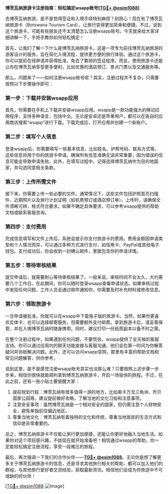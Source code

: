 **博茨瓦纳旅游卡注册指南：轻松搞定wsapp账号[[TG💪+ @esim1088](https://t.me/s/esim1088)]**

去博茨瓦纳旅游，是不是觉得签证和入境手续特别麻烦？别担心！现在有了博茨瓦纳旅游卡（Botswana Tourism Card），让旅行变得更加简单和便捷。不过，说到这个旅游卡，可能有些朋友还不太清楚怎么注册wsapp账号。今天就来给大家详细讲解一下，手把手教你如何轻松搞定！

首先，让我们了解一下什么是博茨瓦纳旅游卡。这是一项专为前往博茨瓦纳旅游的游客设计的服务，旨在简化入境流程，提供更方便的旅行体验。通过这个旅游卡，你可以提前在线申请并获得批准，免去了繁琐的签证程序。而且，使用旅游卡还能让你在博茨瓦纳享受更多便利，比如优惠的酒店预订、景点门票以及交通服务等。

那么，问题来了——如何注册wsapp账号呢？其实，注册过程并不复杂，只需要按照以下步骤操作即可：

### 第一步：下载并安装wsapp应用

首先，你需要在手机上下载并安装wsapp应用。wsapp是一款功能强大的移动应用程序，支持多种语言，包括中文。无论是安卓还是苹果用户，都可以在各自的应用商店搜索“wsapp”进行下载。下载完成后，打开应用并创建一个新账户。

### 第二步：填写个人信息

登录wsapp后，你需要填写一些基本信息，比如姓名、护照号码、联系方式等。这些信息将用于你的旅游卡申请。确保所有信息准确无误非常重要，因为错误的信息可能会导致申请失败。此外，在填写过程中，记得选择博茨瓦纳作为目的地国家，并勾选同意相关条款。

### 第三步：上传所需文件

接下来，你需要上传一些必要的文件。通常情况下，这些文件包括护照首页扫描件、近期照片以及旅行计划证明（如机票预订或酒店预订单）。上传时，请确保文件清晰可辨，格式符合要求。如果不确定具体要求，可以参考wsapp提供的帮助文档或联系客服咨询。

### 第四步：支付费用

完成信息填写和文件上传后，系统会提示你支付旅游卡的费用。费用金额因申请类型和个人情况而异，可以通过多种方式进行支付，如信用卡、PayPal或其他电子钱包。支付成功后，你会收到一封确认邮件，里面包含你的申请详情。

### 第五步：等待审核结果

提交申请后，就需要耐心等待审核结果了。一般来说，审核时间不会太久，大约需要几个工作日。在此期间，你可以随时登录wsapp查看申请状态。如果审核过程中发现任何问题，工作人员会通过邮件通知你，你需要及时补充材料或修改信息。

### 第六步：领取旅游卡

一旦申请被批准，你就可以在wsapp中下载电子版的旅游卡。当然，如果你更喜欢实体卡，也可以选择邮寄服务，但需要额外支付邮费。拿到旅游卡后，请妥善保管，并在入境博茨瓦纳时随身携带。同时，建议打印一份纸质副本以备不时之需。

在整个注册过程中，如果遇到任何问题，不要慌张，wsapp提供了全天候的客服支持。你可以通过应用内的聊天功能直接与客服沟通，他们会在第一时间为你解答疑问并协助解决问题。此外，还可以访问wsapp官网，那里有丰富的帮助文档和常见问题解答，供你参考。

说到这里，是不是感觉注册wsapp账号其实也没那么难？只要按照上述步骤一步步来，相信你很快就能顺利拿到博茨瓦纳旅游卡，开启一场愉快的旅程。不过，在此之前，还有一些小贴士要提醒大家：

1. 提前规划行程：博茨瓦纳有很多值得一游的地方，比如奥卡万戈三角洲、乔贝国家公园等。建议提前做好攻略，了解当地的文化习俗和注意事项。
2. 注意安全事项：虽然博茨瓦纳是一个相对安全的国家，但仍需注意个人财物安全，避免单独前往偏远地区。
3. 尊重当地文化：博茨瓦纳有着独特的文化和传统，尊重当地居民的生活方式和信仰是非常重要的。

总之，博茨瓦纳旅游卡不仅能让旅行更加便捷，还能让你更好地融入当地生活。如果你对这个项目感兴趣，不妨现在就开始准备吧！相信通过wsapp的帮助，你一定能轻松搞定注册流程，享受一段难忘的旅程。

最后，再次强调一下我们的合作伙伴——**[TG💪+ @esim1088](https://t.me/s/esim1088)**。无论你是想了解更多关于博茨瓦纳旅游卡的信息，还是寻求其他旅行相关的帮助，都可以加入他们的群组，与其他旅行爱好者交流经验，获取最新资讯。相信他们会成为你旅途中不可或缺的好伙伴！

[[TG💪+ @esim1088](https://t.me/s/esim1088) ![Image](https://i.postimg.cc/4NQfJmqS/Snipaste-2025-05-13-00-14-12.png)]